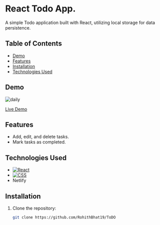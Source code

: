 # React Todo App.

A simple Todo application built with React, utilizing local storage for data persistence.

## Table of Contents

- [Demo](#demo)
- [Features](#features)
- [Installation](#installation)
- [Technologies Used](#technologies-used)


## Demo

![daily](https://github.com/RohithBhat19/ToDO/assets/88024795/9b90995a-287a-45ee-9623-1abf6e06ec07)

[Live Demo](https://resonant-beignet-5bbc8b.netlify.app/)


## Features

- Add, edit, and delete tasks.
- Mark tasks as completed.
  
## Technologies Used
- [![React](https://img.shields.io/badge/React-18.0.0-blue.svg)](https://reactjs.org/)
- [![CSS](https://img.shields.io/badge/CSS-3-orange.svg)](https://www.w3.org/Style/CSS/Overview.en.html)
- Netlify

## Installation

1. Clone the repository:

   ```bash
   git clone https://github.com/RohithBhat19/ToDO

